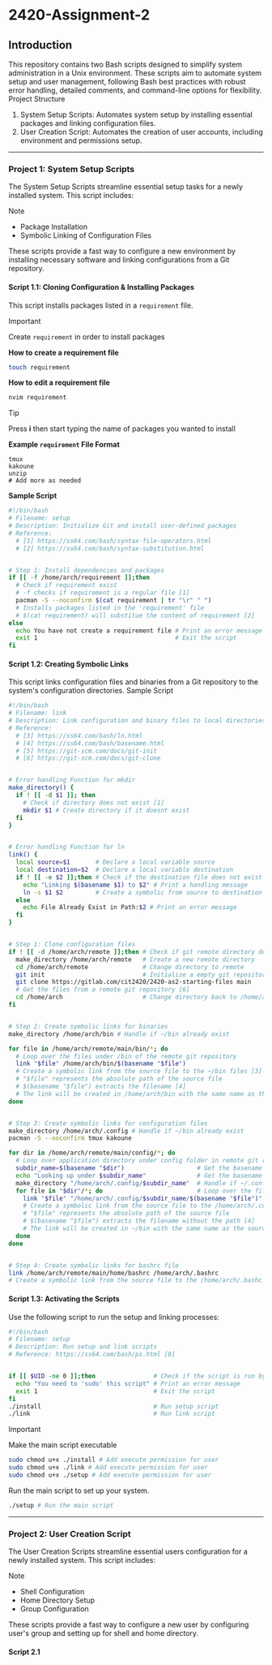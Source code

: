 # 2420-Assignment-2

## Introduction

This repository contains two Bash scripts designed to simplify system administration in a Unix environment. These scripts aim to automate system setup and user management, following Bash best practices with robust error handling, detailed comments, and command-line options for flexibility.
Project Structure

1. System Setup Scripts: Automates system setup by installing essential packages and linking configuration files.
2. User Creation Script: Automates the creation of user accounts, including environment and permissions setup.

---

### Project 1: System Setup Scripts

The System Setup Scripts streamline essential setup tasks for a newly installed system. This script includes:

> [!NOTE]
>
> -   Package Installation
> -   Symbolic Linking of Configuration Files

These scripts provide a fast way to configure a new environment by installing necessary software and linking configurations from a Git repository.

#### Script 1.1: Cloning Configuration & Installing Packages

This script installs packages listed in a `requirement` file.

> [!IMPORTANT]
> Create `requirement` in order to install packages

**How to create a requirement file**

```bash
touch requirement
```

**How to edit a requirement file**

```bash
nvim requirement
```

> [!TIP]
> Press **i** then start typing the name of packages you wanted to install

**Example `requirement` File Format**

```
tmux
kakoune
unzip
# Add more as needed
```

**Sample Script**

```bash
#!/bin/bash
# Filename: setup
# Description: Initialize Git and install user-defined packages
# Reference:
  # [1] https://ss64.com/bash/syntax-file-operators.html
  # [2] https://ss64.com/bash/syntax-substitution.html


# Step 1: Install dependencies and packages
if [[ -f /home/arch/requirement ]];then 
  # Check if requirement exist
  # -f checks if requirement is a regular file [1]
  pacman -S --noconfirm $(cat requirement | tr "\r" " ") 
  # Installs packages listed in the 'requirement' file
  # $(cat requirement) will substitue the content of requirement [2]
else
  echo You have not create a requirement file # Print an error message
  exit 1                                      # Exit the script
fi
```

#### Script 1.2: Creating Symbolic Links

This script links configuration files and binaries from a Git repository to the system's configuration directories.
Sample Script

```bash
#!/bin/bash
# Filename: link
# Description: Link configuration and binary files to local directories
# Reference:
  # [3] https://ss64.com/bash/ln.html 
  # [4] https://ss64.com/bash/basename.html 
  # [5] https://git-scm.com/docs/git-init 
  # [6] https://git-scm.com/docs/git-clone 


# Error handling Function for mkdir
make_directory() {
  if ! [[ -d $1 ]]; then 
    # Check if directory does not exist [1]
    mkdir $1 # Create directory if it doesnt exist
  fi
}


# Error handling Function for ln
link() {
  local source=$1       # Declare a local variable source
  local destination=$2  # Declare a local variable destination
  if ! [[ -e $2 ]];then # Check if the destination file does not exist
    echo "Linking $(basename $1) to $2" # Print a handling message
    ln -s $1 $2         # Create a symbolic from source to destination
  else
    echo File Already Exist in Path:$2 # Print an error message
  fi
}


# Step 1: Clone configuration files
if ! [[ -d /home/arch/remote ]];then # Check if git remote directory does not exist
  make_directory /home/arch/remote   # Create a new remote directory
  cd /home/arch/remote               # Change directory to remote
  git init                           # Initialize a empty git repository [5]
  git clone https://gitlab.com/cit2420/2420-as2-starting-files main 
  # Get the files from a remote git repository [6]
  cd /home/arch                      # Change directory back to /home/arch
fi


# Step 2: Create symbolic links for binaries
make_directory /home/arch/bin # Handle if ~/bin already exist

for file in /home/arch/remote/main/bin/*; do 
  # Loop over the files under /bin of the remote git repository
  link "$file" /home/arch/bin/$(basename "$file")
  # Create a symbolic link from the source file to the ~/bin files [3]
  # "$file" represents the absolute path of the source file
  # $(basename "$file") extracts the filename [4]
  # The link will be created in /home/arch/bin with the same name as the source file
done


# Step 3: Create symbolic links for configuration files
make_directory /home/arch/.config # Handle if ~/bin already exist
pacman -S --noconfirm tmux kakoune

for dir in /home/arch/remote/main/config/*; do
  # Loop over application directory under config folder in remote git repository 
  subdir_name=$(basename "$dir")                    # Get the basename of the application [4]
  echo "Looking up under $subdir_name"              # Get the basename of the directory [4]
  make_directory "/home/arch/.config/$subdir_name"  # Handle if ~/.config/<application> already exist
  for file in "$dir"/*; do                          # Loop over the file under the application directory
    link "$file" "/home/arch/.config/$subdir_name/$(basename "$file")"
    # Create a symbolic link from the source file to the /home/arch/.config/<application>/ config file [3]
    # "$file" represents the absolute path of the source file
    # $(basename "$file") extracts the filename without the path [4]
    # The link will be created in ~/bin with the same name as the source file
  done
done


# Step 4: Create symbolic links for bashrc file
link /home/arch/remote/main/home/bashrc /home/arch/.bashrc
# Create a symbolic link from the source file to the /home/arch/.bashc
```

#### Script 1.3: Activating the Scripts

Use the following script to run the setup and linking processes:

```bash
#!/bin/bash
# Filename: setup
# Description: Run setup and link scripts
# Reference: https://ss64.com/bash/ps.html [8]


if [[ $UID -ne 0 ]];then                # Check if the script is run by root privillege [8]
  echo "You need to 'sudo' this script" # Print an error message
  exit 1                                # Exit the script
fi
./install                               # Run setup script
./link                                  # Run link script
```

> [!IMPORTANT]
> Make the main script executable
>
> ```bash
> sudo chmod u+x ./install # Add execute permission for user
> sudo chmod u+x ./link # Add execute permission for user
> sudo chmod u+x ./setup # Add execute permission for user
> ```

Run the main script to set up your system.

```bash
./setup # Run the main script
```

---

### Project 2: User Creation Script

The User Creation Scripts streamline essential users configuration for a newly installed system. This script includes:

> [!NOTE]
> -   Shell Configuration
> -   Home Directory Setup
> -   Group Configuration

These scripts provide a fast way to configure a new user by configuring user's group and setting up for shell and home directory.

#### Script 2.1